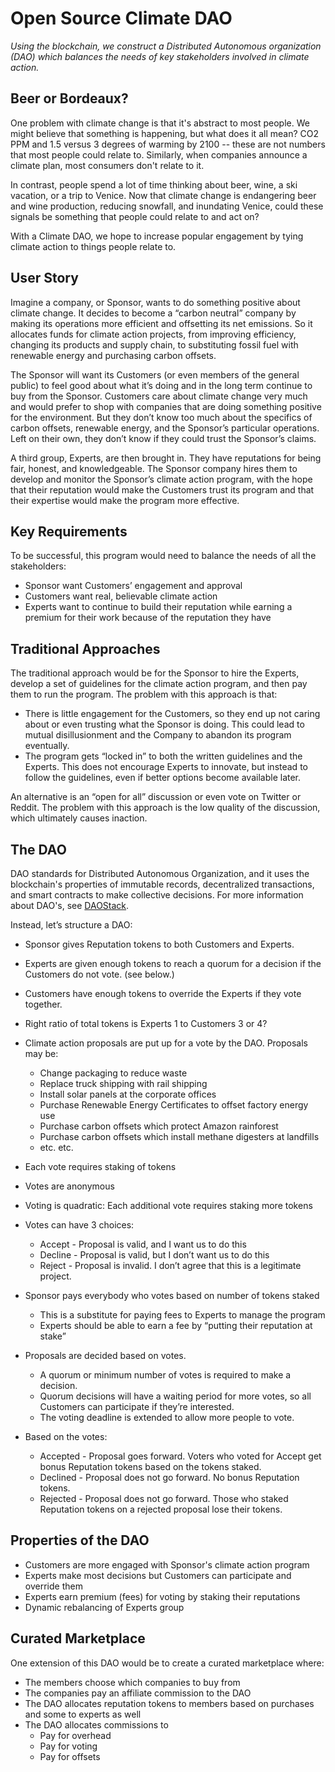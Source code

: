 # Open Source Climate DAO

_Using the blockchain, we construct a Distributed Autonomous organization (DAO) which balances the needs of key stakeholders involved in climate action._

## Beer or Bordeaux?

One problem with climate change is that it's abstract to most people.  We might believe that something is happening, but what does it all mean?  CO2 PPM and 1.5 versus 3 degrees of warming by 2100 -- these are not numbers that most people could relate to.  Similarly, when companies announce a climate plan, most consumers don't relate to it.

In contrast, people spend a lot of time thinking about beer, wine, a ski vacation, or a trip to Venice.  Now that climate change is endangering beer and wine production, reducing snowfall, and inundating Venice, could these signals be something that people could relate to and act on?

With a Climate DAO, we hope to increase popular engagement by tying climate action to things people relate to.  

## User Story

Imagine a company, or Sponsor,  wants to do something positive about climate change.  It decides to become a “carbon neutral” company by making its operations more efficient and offsetting its net emissions.  So it allocates funds for climate action projects, from improving efficiency, changing its products and supply chain, to substituting fossil fuel with renewable energy and purchasing carbon offsets.

The Sponsor will want its Customers (or even members of the general public) to feel good about what it’s doing and in the long term continue to buy from the Sponsor.  Customers care about climate change very much and would prefer to shop with companies that are doing something positive for the environment.  But they don’t know too much about the specifics of carbon offsets, renewable energy, and the Sponsor’s particular operations.  Left on their own, they don’t know if they could trust the Sponsor’s claims.

A third group, Experts, are then brought in.  They have reputations for being fair, honest, and knowledgeable.  The Sponsor company hires them to develop and monitor the Sponsor’s climate action program, with the hope that their reputation would make the Customers trust its program and that their expertise would make the program more effective.

## Key Requirements 

To be successful, this program would need to balance the needs of all the stakeholders:

* Sponsor want Customers’ engagement and approval
* Customers want real, believable climate action
* Experts want to continue to build their reputation while earning a premium for their work because of the reputation they have

## Traditional Approaches

The traditional approach would be for the Sponsor to hire the Experts, develop a set of guidelines for the climate action program, and then pay them to run the program.  The problem with this approach is that:

* There is little engagement for the Customers, so they end up not caring about or even trusting what the Sponsor is doing.  This could lead to mutual disillusionment and the Company to abandon its program eventually.
* The program gets “locked in” to both the written guidelines and the Experts.  This does not encourage Experts to innovate, but instead to follow the guidelines, even if better options become available later.

An alternative is an “open for all” discussion or even vote on Twitter or Reddit.  The problem with this approach is the low quality of the discussion, which ultimately causes inaction.

## The DAO

DAO standards for Distributed Autonomous Organization, and it uses the blockchain's properties of immutable records, decentralized transactions, and smart contracts to make collective decisions.  For more information about DAO's, see [DAOStack](http://daostack.io).

Instead, let’s structure a DAO:

* Sponsor gives Reputation tokens to both Customers and Experts.
* Experts are given enough tokens to reach a quorum for a decision if the Customers do not vote.  (see below.)
* Customers have enough tokens to override the Experts if they vote together.
* Right ratio of total tokens is Experts 1 to Customers 3 or 4?
* Climate action proposals are put up for a vote by the DAO.  Proposals may be:
    * Change packaging to reduce waste
    * Replace truck shipping with rail shipping
    * Install solar panels at the corporate offices
    * Purchase Renewable Energy Certificates to offset factory energy use
    * Purchase carbon offsets which protect Amazon rainforest
    * Purchase carbon offsets which install methane digesters at landfills
    * etc. etc.
* Each vote requires staking of tokens
* Votes are anonymous
* Voting is quadratic: Each additional vote requires staking more tokens
* Votes can have 3 choices:
    * Accept - Proposal is valid, and I want us to do this
    * Decline - Proposal is valid, but I don’t want us to do this
    * Reject - Proposal is invalid.  I don’t agree that this is a legitimate project.
* Sponsor pays everybody who votes based on number of tokens staked
    * This is a substitute for paying fees to Experts to manage the program
    * Experts should be able to earn a fee by “putting their reputation at stake”
* Proposals are decided based on votes.  
    * A quorum or minimum number of votes is required to make a decision. 
    * Quorum decisions will have a waiting period for more votes, so all Customers can participate if they’re interested.
    * The voting deadline is extended to allow more people to vote.

* Based on the votes:
    * Accepted - Proposal goes forward.  Voters who voted for Accept get bonus Reputation tokens based on the tokens staked.
    * Declined - Proposal does not go forward.  No bonus Reputation tokens.
    * Rejected - Proposal does not go forward.  Those who staked Reputation tokens on a rejected proposal lose their tokens.

## Properties of the DAO

* Customers are more engaged with Sponsor's climate action program
* Experts make most decisions but Customers can participate and override them
* Experts earn premium (fees) for voting by staking their reputations
* Dynamic rebalancing of Experts group

## Curated Marketplace

One extension of this DAO would be to create a curated marketplace where:

* The members choose which companies to buy from
* The companies pay an affiliate commission to the DAO
* The DAO allocates reputation tokens to members based on purchases and some to experts as well
* The DAO allocates commissions to
    * Pay for overhead
    * Pay for voting
    * Pay for offsets
